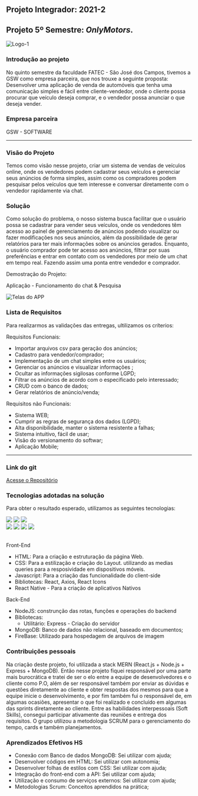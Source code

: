 ## Projeto Integrador: 2021-2

## Projeto 5º Semestre: ***OnlyMotors***.
<img src="https://i.ibb.co/7YK8RV4/Logo-1.png" alt="Logo-1" border="0" />

### Introdução ao projeto

No quinto semestre da faculdade FATEC - São José dos Campos, tivemos a GSW como empresa parceira, que nos trouxe a seguinte proposta: Desenvolver uma aplicação de venda de automóveis que tenha uma comunicação simples e fácil entre cliente-vendedor, onde o cliente possa procurar que veículo deseja comprar, e o vendedor possa anunciar o que deseja vender.
 
### Empresa parceira

GSW - SOFTWARE
***
### Visão do Projeto

Temos como visão nesse projeto, criar um sistema de vendas de veículos online, onde os vendedores 
podem cadastrar seus veículos e gerenciar seus anúncios de forma simples, assim como os 
compradores podem pesquisar pelos veículos que tem interesse e conversar diretamente 
com o vendedor rapidamente via chat.

### Solução

Como solução do problema, o nosso sistema busca facilitar que o usuário possa se cadastrar para vender seus 
veículos, onde os vendedores têm acesso ao painel de gerenciamento de anúncios 
podendo visualizar ou fazer modificações nos seus anúncios, além da possibilidade de 
gerar relatórios para ter mais informações sobre os anúncios gerados. Enquanto, o usuário 
comprador pode ter acesso aos anúncios, filtrar por suas preferências e entrar em contato 
com os vendedores por meio de um chat em tempo real. Fazendo assim uma ponta entre vendedor e comprador.

Demostração do Projeto:

Aplicação - Funcionamento do chat & Pesquisa

![Telas do APP](https://i.imgur.com/rv5bvbF.gif)

### Lista de Requisitos 

Para realizarmos as validações das entregas, ultilizamos os críterios:

Requisitos Funcionais: 

- Importar arquivos csv para geração dos anúncios;
- Cadastro para vendedor/comprador;
- Implementação de um chat simples entre os usuários;
- Gerenciar os anúncios e visualizar informações ;
- Ocultar as informações sigilosas conforme LGPD;
- Filtrar os anúncios de acordo com o especificado pelo interessado;
- CRUD com o banco de dados;
- Gerar relatórios de anúncio/venda;


Requisitos não Funcionais:

- Sistema WEB;
- Cumprir as regras de segurança dos dados (LGPD);
- Alta disponibilidade, manter o sistema resistente a falhas;
- Sistema intuitivo, fácil de usar;
- Visão do versionamento do softwar;
- Aplicação Mobile;

***

### Link do git
[Acesse o Repositório](https://github.com/onlymotors)


### Tecnologias adotadas na solução

Para obter o resultado esperado, utilizamos as seguintes tecnologias:

<img src="https://img.shields.io/badge/JavaScript-F7DF1E?style=for-the-badge&logo=javascript&logoColor=black"> <img src="https://img.shields.io/badge/React-20232A?style=for-the-badge&logo=react&logoColor=61DAFB"> <img src="https://img.shields.io/badge/Expo%20Go-black?style=for-the-badge&logo=expo&logoColor=white"> 
</br>
<img src="https://img.shields.io/badge/MongoDB-8bbf3d?style=for-the-badge&logo=MongoDB&logoColor=white  "> <img src="https://img.shields.io/badge/Node.js-8bbf3d?style=for-the-badge&logo=node.js&logoColor=white"> <img src="https://img.shields.io/badge/swagger-8bbf3d?style=for-the-badge&logo=swagger&logoColor=white"> <img src="https://img.shields.io/badge/firebase-yellow?style=for-the-badge&logo=firebase&logoColor=white"> 
</br>
</br>

Front-End
- HTML: Para a criação e estruturação da página Web.
- CSS: Para a estilização e criação do Layout. utilizando as medias queries para a resposividade em dispositivos móveis. 
- Javascript: Para a criação das funcionalidade do client-side
- Bibliotecas: React, Axios, React Icons
- React Native - Para a criação de aplicativos Nativos

Back-End
- NodeJS: construnção das rotas, funções e operações do backend
- Bibliotecas: 
  - Utilitário: Express - Criação do servidor
- MongoDB: Banco de dados não relacional, baseado em documentos;
- FireBase: Utilizado para hospedagem de arquivos de imagem
  

### Contribuições pessoais

Na criação deste projeto, foi utilizada a stack MERN (React.js + Node.js + Express + MongoDB). Então nesse projeto fiquei responsável por uma parte mais burocrática e tratei de ser o elo entre a equipe de desenvolvedores e o cliente como P.O, além de ser responsável também por enviar as dúvidas e questões diretamente ao cliente e obter respostas dos mesmos para que a equipe inicie o desenvolvimento, e por fim também fui o responsável de, em algumas ocasiões, apresentar o que foi realizado e concluído em algumas das sprints diretamente ao cliente.
Entre as habilidades interpessoais (Soft Skills), consegui participar ativamente das reuniões e entrega dos requisitos. O grupo utilizou a metodologia SCRUM para o gerenciamento do tempo, cards e também planejamentos.

### Aprendizados Efetivos HS

- Conexão com Banco de dados MongoDB: Sei utilizar com ajuda;
- Desenvolver códigos em HTML: Sei utilizar com autonomia;
- Desenvolver folhas de estilos com CSS: Sei utilizar com ajuda;
- Integração do front-end com a API: Sei utilizar com ajuda;
- Utilização e consumo de serviços externos: Sei utilizar com ajuda;
- Metodologias Scrum: Conceitos aprendidos na prática;
